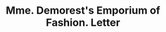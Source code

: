 ---
doi: 10.7916/D8FR17PW
date_other: '1860'
date_other_textual: 1860-1869
form: correspondence
genre:
- Letters (correspondence)
name:
- Mme. Demorest's Emporium of Fashion
object_in_context_url: https://biggert.cul.columbia.edu/items/view/ave_biggert_01071
subject_hierarchical_geographic:
- New York, New York, United States
subject_name:
- Mme. Demorest's Emporium of Fashion
title: Mme. Demorest's Emporium of Fashion. Letter
sort_title: Mme. Demorest's Emporium of Fashion. Letter
call_number: ave_biggert_01071
coordinates:
- 40.71277777777778,-74.00583333333333
pid: ave_biggert_01071
identifiers: ave_biggert_01071
permalink: /biggert/ave_biggert_01071/
layout: iiif-image-page
---